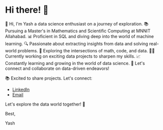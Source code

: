 # Hi there! 👋

👋 Hi, I'm Yash a data science enthusiast on a journey of exploration.
📚 Pursuing a Master's in Mathematics and Scientific Computing at MNNIT Allahabad.
📊 Proficient in SQL and diving deep into the world of machine learning.
🔍 Passionate about extracting insights from data and solving real-world problems.
🌟 Exploring the intersections of math, code, and data.
👨‍💻 Currently working on exciting data projects to sharpen my skills.
📈 Constantly learning and growing in the world of data science.
💌 Let's connect and collaborate on data-driven endeavors!

📚 Excited to share projects. Let's connect:

- [LinkedIn](https://www.linkedin.com/in/yashm08)
- [Email](yashmasane68@gmail.com)

Let's explore the data world together! 🚀

Best,

Yash
